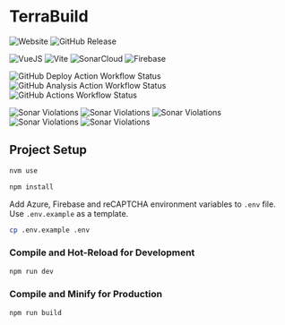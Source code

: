 # TerraBuild

![Website](https://img.shields.io/website?url=https%3A%2F%2FTerraBuild.ie&up_message=Online&down_message=Offline&down_color=red&style=for-the-badge&link=https%3A%2F%2FTerraBuild.ie)
![GitHub Release](https://img.shields.io/github/v/release/olelec/olelec.github.io?style=for-the-badge&color=purple)

![VueJS](https://img.shields.io/badge/Vue%20js-35495E?style=for-the-badge&logo=vuedotjs&logoColor=4FC08D)
![Vite](https://img.shields.io/badge/Vite-B73BFE?style=for-the-badge&logo=vite&logoColor=FFD62E)
![SonarCloud](https://img.shields.io/badge/Sonar%20cloud-F3702A?style=for-the-badge&logo=sonarcloud&logoColor=white)
![Firebase](https://img.shields.io/badge/firebase-ffca28?style=for-the-badge&logo=firebase&logoColor=black)

![GitHub Deploy Action Workflow Status](https://img.shields.io/github/actions/workflow/status/olelec/olelec.github.io/deploy.yml?style=for-the-badge&label=Deploy)
![GitHub Analysis Action Workflow Status](https://img.shields.io/github/actions/workflow/status/olelec/olelec.github.io/analysis.yml?style=for-the-badge&label=analysis)
![GitHub Actions Workflow Status](https://img.shields.io/github/actions/workflow/status/olelec/olelec.github.io/release.yml?style=for-the-badge&label=release)

![Sonar Violations](https://img.shields.io/sonar/blocker_violations/olelec_olelec.github.io?server=https%3A%2F%2Fsonarcloud.io&style=for-the-badge)
![Sonar Violations](https://img.shields.io/sonar/critical_violations/olelec_olelec.github.io?server=https%3A%2F%2Fsonarcloud.io&style=for-the-badge)
![Sonar Violations](https://img.shields.io/sonar/major_violations/olelec_olelec.github.io?server=https%3A%2F%2Fsonarcloud.io&style=for-the-badge)
![Sonar Violations](https://img.shields.io/sonar/minor_violations/olelec_olelec.github.io?server=https%3A%2F%2Fsonarcloud.io&style=for-the-badge)
![Sonar Violations](https://img.shields.io/sonar/info_violations/olelec_olelec.github.io?server=https%3A%2F%2Fsonarcloud.io&style=for-the-badge)

## Project Setup

```bash
nvm use

npm install
```

Add Azure, Firebase and reCAPTCHA environment variables to `.env` file. Use `.env.example` as a template.

```bash
cp .env.example .env
```

### Compile and Hot-Reload for Development

```bash
npm run dev
```

### Compile and Minify for Production

```bash
npm run build
```
